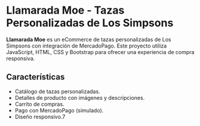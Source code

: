 # Llamarada Moe - Tazas Personalizadas de Los Simpsons

**Llamarada Moe** es un eCommerce de tazas personalizadas de Los Simpsons con integración de MercadoPago. Este proyecto utiliza JavaScript, HTML, CSS y Bootstrap para ofrecer una experiencia de compra responsiva.

## Características

- Catálogo de tazas personalizadas.
- Detalles de producto con imágenes y descripciones.
- Carrito de compras.
- Pago con MercadoPago (simulado).
- Diseño responsivo.7